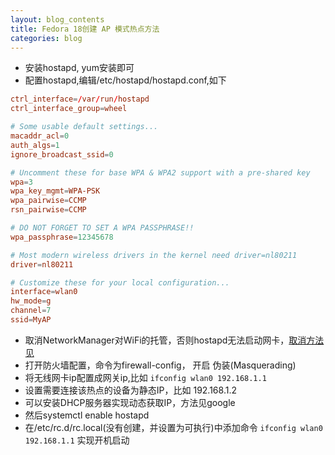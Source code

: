 ```yaml
---
layout: blog_contents
title: Fedora 18创建 AP 模式热点方法
categories: blog
---
```


+  安装hostapd, yum安装即可
+  配置hostapd,编辑/etc/hostapd/hostapd.conf,如下

```conf
ctrl_interface=/var/run/hostapd
ctrl_interface_group=wheel

# Some usable default settings...
macaddr_acl=0
auth_algs=1
ignore_broadcast_ssid=0

# Uncomment these for base WPA & WPA2 support with a pre-shared key
wpa=3
wpa_key_mgmt=WPA-PSK
wpa_pairwise=CCMP
rsn_pairwise=CCMP

# DO NOT FORGET TO SET A WPA PASSPHRASE!!
wpa_passphrase=12345678

# Most modern wireless drivers in the kernel need driver=nl80211
driver=nl80211

# Customize these for your local configuration...
interface=wlan0
hw_mode=g
channel=7
ssid=MyAP
```

+  取消NetworkManager对WiFi的托管，否则hostapd无法启动网卡，[取消方法见](https://wiki.archlinux.org/index.php/Software_Access_Point#NetworkManager_is_interfering)
+  打开防火墙配置，命令为firewall-config， 开启 伪装(Masquerading)
+  将无线网卡ip配置成网关ip,比如 `ifconfig wlan0 192.168.1.1`
+  设置需要连接该热点的设备为静态IP，比如 192.168.1.2
+  可以安装DHCP服务器实现动态获取IP，方法见google
+  然后systemctl enable hostapd
+  在/etc/rc.d/rc.local(没有创建，并设置为可执行)中添加命令 `ifconfig wlan0 192.168.1.1` 实现开机启动
